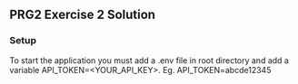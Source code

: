 ## PRG2 Exercise 2 Solution

### Setup
To start the application you must add a .env file in root directory and add a variable API_TOKEN=<YOUR_API_KEY>.
Eg. API_TOKEN=abcde12345